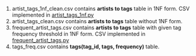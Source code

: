 1. artist_tags_1nf_clean.csv contains **artists to tags** table in 1NF form. CSV implemented in [artist_tags_1nf.py](../cleaning_scripts/artists_tags_1nf.py)
2. artist_tags_clean.csv contains **artists to tags** table without 1NF form.
3. frequent_artist_tags.csv contains **artists to tags** table with given tag frequency threshold in 1NF form. CSV implemented in [frequent_artist_tags.py](../cleaning_scripts/frequent_artist_tags.py)
4. tags_freq.csv contains **tags(tag_id, tags, frequency)** table.
